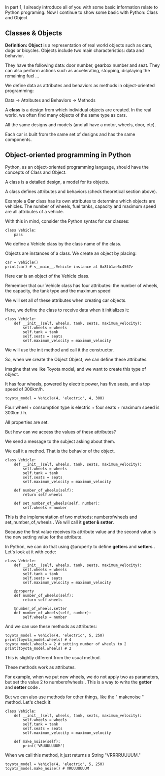 In part 1, I already introduce all of you with some basic information relate to Python programing.
Now I continue to show some basic with Python: Class and Object
## Classes & Objects
**Definition:**
**Object** is a representation of real world objects such as cars, dogs or bicycles. Objects include two main characteristics: data and behavior.

They have the following data: door number, gearbox number and seat. They can also perform actions such as accelerating, stopping, displaying the remaining fuel ...

We define data as attributes and behaviors as methods in object-oriented programming:

Data → Attributes and Behaviors → Methods

A **class** is a design from which individual objects are created. In the real world, we often find many objects of the same type as cars.

All the same designs and models (and all have a motor, wheels, door, etc).

Each car is built from the same set of designs and has the same components.

## Object-oriented programming in Python
Python, as an object-oriented programming language, should have the concepts of Class and Object.

A class is a detailed design, a model for its objects.

A class defines attributes and behaviors (check theoretical section above).

Example a **Car** class has its own attributes to determine which objects are vehicles. The number of wheels, fuel tanks, capacity and maximum speed are all attributes of a vehicle.

With this in mind, consider the Python syntax for car classes:
```
class Vehicle:
    pass
```

We define a Vehicle class by the class name of the class.

Objects are instances of a class. We create an object by placing:
```
car = Vehicle()
print(car) # <__main__.Vehicle instance at 0x8fb1ae6c4567>
```
Here car is an object of the Vehicle class.

Remember that our Vehicle class has four attributes: the number of wheels, the capacity, the tank type and the maximum speed

We will set all of these attributes when creating car objects.

Here, we define the class to receive data when it initializes it:
```
class Vehicle:
    def __init__(self, wheels, tank, seats, maximum_velocity):
        self.wheels = wheels
        self.tank = tank
        self.seats = seats
        self.maximum_velocity = maximum_velocity
```
We will use the init method and call it the constructor.

So, when we create the Object Object, we can define these attributes.

Imagine that we like Toyota model, and we want to create this type of object.

It has four wheels, powered by electric power, has five seats, and a top speed of 300km/h.
```
toyota_model = Vehicle(4, 'electric', 4, 300)
```
Four wheel + consumption type is electric + four seats + maximum speed is 300km / h.

All properties are set.

But how can we access the values of these attributes?

We send a message to the subject asking about them.

We call it a method. That is the behavior of the object.
```
class Vehicle:
    def __init__(self, wheels, tank, seats, maximum_velocity):
        self.wheels = wheels
        self.tank = tank
        self.seats = seats
        self.maximum_velocity = maximum_velocity

    def number_of_wheels(self):
        return self.wheels

    def set_number_of_wheels(self, number):
        self.wheels = number
```
This is the implementation of two methods: numberofwheels and set_number_of_wheels . We will call it **getter & setter**.

Because the first value receives its attribute value and the second value is the new setting value for the attribute.

In Python, we can do that using @property to define **getters** and **setters** . Let's look at it with code:
```
class Vehicle:
    def __init__(self, wheels, tank, seats, maximum_velocity):
        self.wheels = wheels
        self.tank = tank
        self.seats = seats
        self.maximum_velocity = maximum_velocity

    @property
    def number_of_wheels(self):
        return self.wheels

    @number_of_wheels.setter
    def number_of_wheels(self, number):
        self.wheels = number
```
And we can use these methods as attributes:
```
toyota_model = Vehicle(4, 'electric', 5, 250)
print(toyota_model.wheels) # 4
toyota_model.wheels = 2 # setting number of wheels to 2
print(toyota_model.wheels) # 2
```
This is slightly different from the usual method.

These methods work as attributes.

For example, when we put new wheels, we do not apply two as parameters, but set the value 2 to numberofwheels . This is a way to write the **getter** and **setter** code .

But we can also use methods for other things, like the " makenoise " method. Let's check it:
```
class Vehicle:
    def __init__(self, wheels, tank, seats, maximum_velocity):
        self.wheels = wheels
        self.tank = tank
        self.seats = seats
        self.maximum_velocity = maximum_velocity

    def make_noise(self):
        print('VRUUUUUUUM')
```
When we call this method, it just returns a String "VRRRRUUUUM."
```
toyota_model = Vehicle(4, 'electric', 5, 250)
toyota_model.make_noise() # VRUUUUUUUM
```